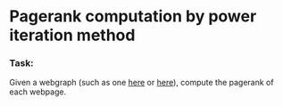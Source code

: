 Pagerank computation by power iteration method
========

### Task:

Given a webgraph (such as one [here](https://github.com/vineethshankar/pagerank/blob/master/togit/submission/data0.dat) or [here](https://github.com/vineethshankar/pagerank/blob/master/togit/submission/data1.dat)), compute the pagerank of each webpage.
